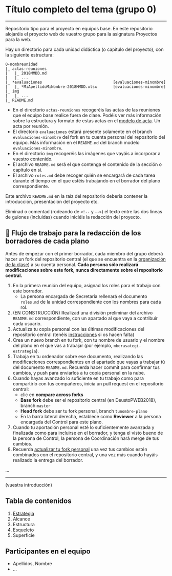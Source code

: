 # Título completo del tema (grupo 0)

----------------

Repositorio tipo para el proyecto en equipos base. En este repositorio alojaréis el proyecto web de vuestro grupo para la asignatura Proyectos para la web.

Hay un directorio para cada unidad didáctica (o capítulo del proyecto), con la siguiente estructura:

```
0-nombreunidad
|_ actas-reuniones
|   |_ 2018MMDD.md
|   |_ ...
|_ *evaluaciones                               [evaluaciones-minombre]
|   |_ *MiApellidoMiNombre-2018MMDD.xlsx       [evaluaciones-minombre]
|_ img
|   |_ ...   
|_ README.md
```

- En el directorio `actas-reuniones` recogeréis las actas de las reuniones que el equipo base realice fuera de clase. Podéis ver más información sobre la estructura y formato de estas actas en el [modelo de acta](1-estrategia/actas-reuniones/2018MMDD.md). Un acta por reunión.
- El directorio `evaluaciones` estará presente solamente en el branch `evaluaciones-minombre` del fork en tu cuenta personal del repositorio del equipo. Más información en el `README.md` del branch modelo `evaluaciones-minombre`.
- En el directorio `img` recogeréis las imágenes que vayáis a incorporar a vuestro contenido.
- El archivo `README.md` será el que contenga el contenido de la sección o capítulo en sí.
- El archivo `roles.md` debe recoger quién se encargará de cada tarea durante el tiempo en el que estéis trabajando en el borrador del plano correspondiente. 

Este archivo `README.md` en la raíz del repositorio debería contener la introducción, presentación del proyecto etc.

Eliminad o comentad (rodeando de `<!--` y `-->`) el texto entre las dos líneas de guiones (incluidas) cuando iniciéis la redacción del proyecto.

## :construction: Flujo de trabajo para la redacción de los borradores de cada plano 

Antes de empezar con el primer borrador, cada miembro del grupo deberá hacer un fork del repositorio central (el que se encuentra en la [organización de la clase](https://github.com/DeustoPWEB2018)) a su cuenta personal. **Cada persona sólo realizará modificaciones sobre este fork, nunca directamente sobre el repositorio central.**

1. En la primera reunión del equipo, asignad los roles para el trabajo con este borrador.
    - La persona encargada de Secretaría rellenará el documento `roles.md` de la unidad correspondiente con los nombres para cada rol.
2. (EN CONSTRUCCIÓN) Realizad una división preliminar del archivo `README.md` correspondiente, con un apartado al que vaya a contribuir cada usuario.
2. Actualiza tu copia personal con las últimas modificaciones del repositorio central (tenéis [instrucciones](https://deustopweb2018.github.io/actualizar-fork) si os hacen falta)
3. Crea un nuevo branch en tu fork, con tu nombre de usuario y el nombre del plano en el que vas a trabajar (por ejemplo, `mberasategi-estrategia`).
4. Trabaja en tu ordenador sobre ese documento, realizando las modificaciones correspondientes en el apartado que vayas a trabajar tú del documento `README.md`. Recuerda hacer commit para confirmar tus cambios, y push para enviarlos a tu copia personal en la nube.
5. Cuando hayas avanzado lo suficiente en tu trabajo como para compartirlo con tus compañeros, inicia un pull request en el repositorio central:
    - clic en **compare across forks**
    - **Base fork** debe ser el repositorio central (en DeustoPWEB2018), branch `master`
    - **Head fork** debe ser tu fork personal, branch `tunombre-plano`
    -  En la barra lateral derecha, establece como **Reviewer** a la persona encargada del Control para este plano.
6. Cuando tu aportación personal esté lo suficientemente avanzada y finalizada como para incluirse en el borrador, y tenga el visto bueno de la persona de Control, la persona de Coordinación hará merge de tus cambios. 
7. Recuerda [actualizar tu fork personal](https://deustopweb2018.github.io/actualizar-fork) una vez tus cambios estén combinados con el repositorio central, y una vez más cuando hayáis realizado la entrega del borrador.

...


----------------

(vuestra introducción)

## Tabla de contenidos

1. [Estrategia](1-estrategia/README.md)
2. Alcance
3. Estructura
4. Esqueleto
5. Superficie

## Participantes en el equipo

- Apellidos, Nombre
- ...
